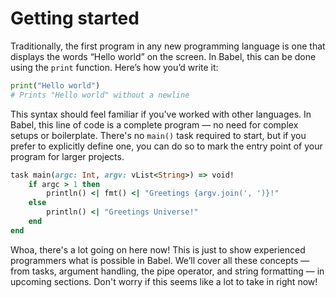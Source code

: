 # Getting started

Traditionally, the first program in any new programming language is one that displays the words “Hello world” on the screen. In Babel, this can be done using the `print` function. Here’s how you’d write it:

```python
print("Hello world")
# Prints "Hello world" without a newline
```

This syntax should feel familiar if you've worked with other languages. In Babel, this line of code is a complete program — no need for complex setups or boilerplate. There's no `main()` task required to start, but if you prefer to explicitly define one, you can do so to mark the entry point of your program for larger projects.

```ruby
task main(argc: Int, argv: vList<String>) => void!
    if argc > 1 then
        println() <| fmt() <| "Greetings {argv.join(', ')}!"
    else
        println() <| "Greetings Universe!"
    end
end
```

Whoa, there's a lot going on here now! This is just to show experienced programmers what is possible in Babel. We’ll cover all these concepts — from tasks, argument handling, the pipe operator, and string formatting — in upcoming sections. Don't worry if this seems like a lot to take in right now!